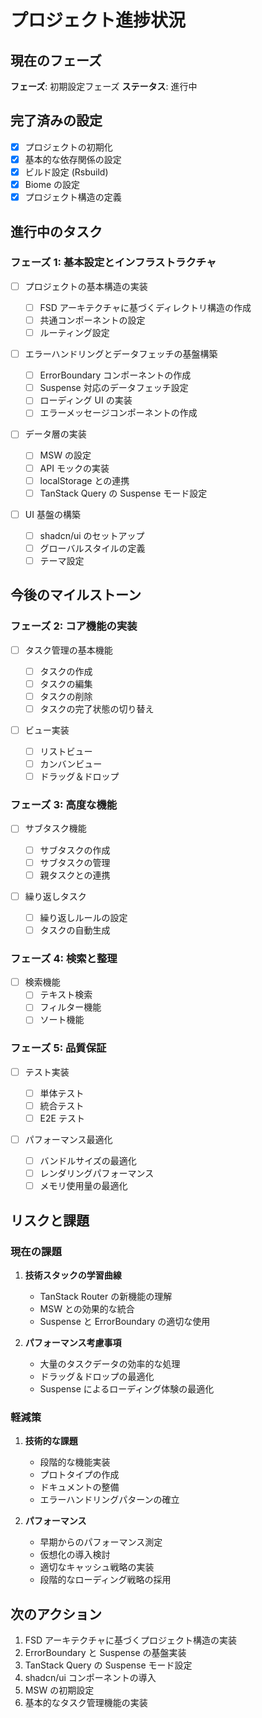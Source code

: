 # プロジェクト進捗状況

## 現在のフェーズ

**フェーズ**: 初期設定フェーズ
**ステータス**: 進行中

## 完了済みの設定

- [x] プロジェクトの初期化
- [x] 基本的な依存関係の設定
- [x] ビルド設定 (Rsbuild)
- [x] Biome の設定
- [x] プロジェクト構造の定義

## 進行中のタスク

### フェーズ 1: 基本設定とインフラストラクチャ

- [ ] プロジェクトの基本構造の実装

  - [ ] FSD アーキテクチャに基づくディレクトリ構造の作成
  - [ ] 共通コンポーネントの設定
  - [ ] ルーティング設定

- [ ] エラーハンドリングとデータフェッチの基盤構築

  - [ ] ErrorBoundary コンポーネントの作成
  - [ ] Suspense 対応のデータフェッチ設定
  - [ ] ローディング UI の実装
  - [ ] エラーメッセージコンポーネントの作成

- [ ] データ層の実装

  - [ ] MSW の設定
  - [ ] API モックの実装
  - [ ] localStorage との連携
  - [ ] TanStack Query の Suspense モード設定

- [ ] UI 基盤の構築
  - [ ] shadcn/ui のセットアップ
  - [ ] グローバルスタイルの定義
  - [ ] テーマ設定

## 今後のマイルストーン

### フェーズ 2: コア機能の実装

- [ ] タスク管理の基本機能

  - [ ] タスクの作成
  - [ ] タスクの編集
  - [ ] タスクの削除
  - [ ] タスクの完了状態の切り替え

- [ ] ビュー実装
  - [ ] リストビュー
  - [ ] カンバンビュー
  - [ ] ドラッグ＆ドロップ

### フェーズ 3: 高度な機能

- [ ] サブタスク機能

  - [ ] サブタスクの作成
  - [ ] サブタスクの管理
  - [ ] 親タスクとの連携

- [ ] 繰り返しタスク
  - [ ] 繰り返しルールの設定
  - [ ] タスクの自動生成

### フェーズ 4: 検索と整理

- [ ] 検索機能
  - [ ] テキスト検索
  - [ ] フィルター機能
  - [ ] ソート機能

### フェーズ 5: 品質保証

- [ ] テスト実装

  - [ ] 単体テスト
  - [ ] 統合テスト
  - [ ] E2E テスト

- [ ] パフォーマンス最適化
  - [ ] バンドルサイズの最適化
  - [ ] レンダリングパフォーマンス
  - [ ] メモリ使用量の最適化

## リスクと課題

### 現在の課題

1. **技術スタックの学習曲線**

   - TanStack Router の新機能の理解
   - MSW との効果的な統合
   - Suspense と ErrorBoundary の適切な使用

2. **パフォーマンス考慮事項**
   - 大量のタスクデータの効率的な処理
   - ドラッグ＆ドロップの最適化
   - Suspense によるローディング体験の最適化

### 軽減策

1. **技術的な課題**

   - 段階的な機能実装
   - プロトタイプの作成
   - ドキュメントの整備
   - エラーハンドリングパターンの確立

2. **パフォーマンス**
   - 早期からのパフォーマンス測定
   - 仮想化の導入検討
   - 適切なキャッシュ戦略の実装
   - 段階的なローディング戦略の採用

## 次のアクション

1. FSD アーキテクチャに基づくプロジェクト構造の実装
2. ErrorBoundary と Suspense の基盤実装
3. TanStack Query の Suspense モード設定
4. shadcn/ui コンポーネントの導入
5. MSW の初期設定
6. 基本的なタスク管理機能の実装
